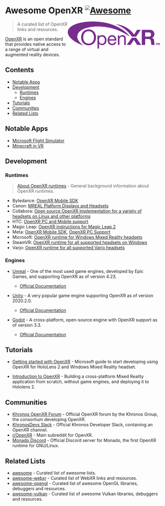 # Awesome OpenXR [![Awesome](https://awesome.re/badge.svg)](https://awesome.re)

[<img src="openxr-logo.svg" align="right" width="300">](https://www.khronos.org/openxr/)

> A curated list of OpenXR links and resources.

[OpenXR](https://www.khronos.org/openxr/) is an open standard that provides native access to a range of virtual and augmented reality devices.


## Contents
- [Notable Apps](#notable-apps)
- [Development](#development)
  - [Runtimes](#runtimes)
  - [Engines](#engines)
- [Tutorials](#tutorials)
- [Communities](#communities)
- [Related Lists](#related-lists)


## Notable Apps
- [Microsoft Flight Simulator](https://www.flightsimulator.com/)
- [Minecraft in VR](https://www.minecraft.net/en-us/vr)


## Development

### Runtimes

> [About OpenXR runtimes](https://monado.freedesktop.org/about-runtimes.html) - General background information about OpenXR runtimes.

- Bytedance: [OpenXR Mobile SDK](https://developer-global.pico-interactive.com/sdk?deviceId=1&platformId=3&itemId=11)
- Canon: [MREAL Platform Displays and Headsets](https://www.canon-its.co.jp/files/user/solution/mr/lp/)
- Collabora: [Open source OpenXR implementation for a variety of headsets on Linux and other platforms](http://monado.dev/)
- HTC: [OpenXR PC and Mobile support](https://developer.vive.com/resources/openxr/)
- Magic Leap: [OpenXR instructions for Magic Leap 2](https://developer-docs.magicleap.cloud/docs/guides/native/native-openxr-setup)
- Meta: [OpenXR Mobile SDK](https://developer.oculus.com/downloads/package/oculus-openxr-mobile-sdk/), [OpenXR PC Support](https://developer.oculus.com/documentation/native/pc/dg-openxr)
- Microsoft: [OpenXR runtime for Windows Mixed Reality headsets](https://aka.ms/openxr)
- SteamVR: [OpenXR runtime for all supported headsets on Windows](http://steamvr.com/)
- Varjo: [OpenXR runtime for all supported Varjo headsets](https://developer.varjo.com/docs/openxr/openxr)

### Engines
- [Unreal](https://unity.com/) - One of the most used game engines, developed by Epic Games, and supporting OpenXR as of version 4.23.
  - [Official Documentation](https://docs.unrealengine.com/4.26/en-US/SharingAndReleasing/XRDevelopment/OpenXR/)

- [Unity](https://unity.com/) - A very popular game engine supporting OpenXR as of version 2020.2.0.
  - [Official Documentation](https://docs.unity3d.com/Packages/com.unity.xr.openxr@1.10/manual/index.html)

- [Godot](https://godotengine.org/) - A cross-platform, open-source engine with OpenXR support as of version 3.3.
  - [Official Documentation](https://docs.godotengine.org/en/3.5/tutorials/vr/openxr/index.html)


## Tutorials

- [Getting started with OpenXR](https://learn.microsoft.com/en-us/windows/mixed-reality/develop/native/openxr-getting-started) - Microsoft guide to start developing using OpenXR for HoloLens 2 and Windows Mixed Reality headset.

- [Introduction to OpenXR](https://playdeck.net/blog/introduction-to-openxr) - Building a cross-platform Mixed Reality application from scratch, without game engines, and deploying it to Hololens 2.


## Communities

- [Khronos OpenXR Forum](https://community.khronos.org/c/openxr/) - Official OpenXR forum by the Khronos Group, the consortium developing OpenXR.
- [KhronosDevs Slack](https://khr.io/slack) - Official Khronos Developer Slack, containing an OpenXR channel.
- [r/OpenXR](https://www.reddit.com/r/OpenXR/) - Main subreddit for OpenXR.
- [Monado Discord](https://discord.gg/8RkJgRJ) - Official Discord server for Monado, the first OpenXR runtime for GNU/Linux.


## Related Lists
*  [awesome](https://github.com/sindresorhus/awesome) - Curated list of awesome lists.
*  [awesome-webxr](https://github.com/msub2/awesome-webxr) - Curated list of WebXR links and resources.
*  [awesome-opengl](https://github.com/eug/awesome-opengl) - Curated list of awesome OpenGL libraries, debuggers and resources.
*  [awesome-vulkan](https://github.com/vinjn/awesome-vulkan) - Curated list of awesome Vulkan libraries, debuggers and resources.

